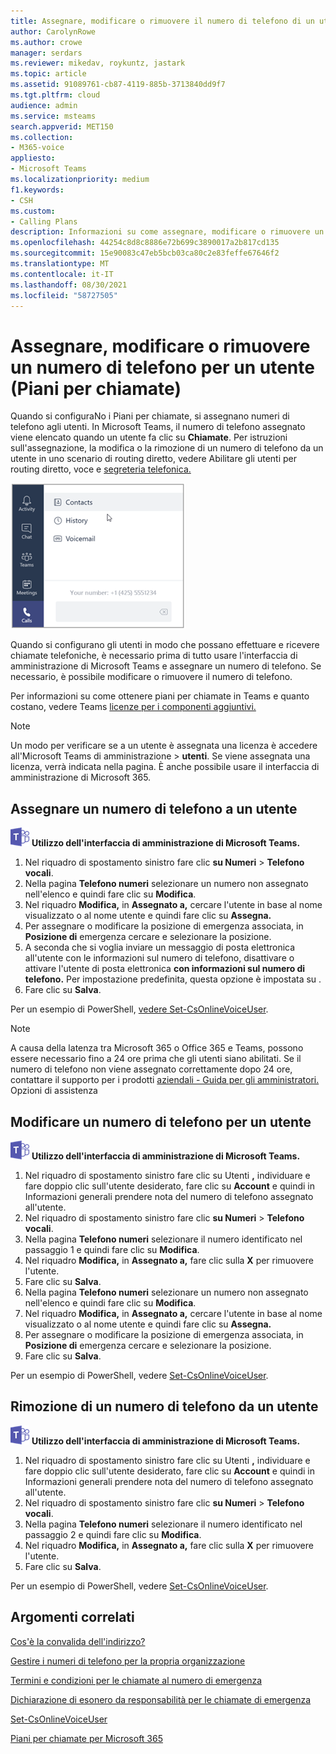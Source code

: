 ```yaml
---
title: Assegnare, modificare o rimuovere il numero di telefono di un utente
author: CarolynRowe
ms.author: crowe
manager: serdars
ms.reviewer: mikedav, roykuntz, jastark
ms.topic: article
ms.assetid: 91089761-cb87-4119-885b-3713840dd9f7
ms.tgt.pltfrm: cloud
audience: admin
ms.service: msteams
search.appverid: MET150
ms.collection:
- M365-voice
appliesto:
- Microsoft Teams
ms.localizationpriority: medium
f1.keywords:
- CSH
ms.custom:
- Calling Plans
description: Informazioni su come assegnare, modificare o rimuovere un numero di telefono dell'ufficio per gli utenti Teams in modo che le aziende e i clienti esterni possano chiamare.
ms.openlocfilehash: 44254c8d8c8886e72b699c3890017a2b817cd135
ms.sourcegitcommit: 15e90083c47eb5bcb03ca80c2e83feffe67646f2
ms.translationtype: MT
ms.contentlocale: it-IT
ms.lasthandoff: 08/30/2021
ms.locfileid: "58727505"
---
```

# <a name="assign-change-or-remove-a-phone-number-for-a-user-calling-plans"></a>Assegnare, modificare o rimuovere un numero di telefono per un utente (Piani per chiamate)

Quando si configuraNo i Piani per chiamate, si assegnano numeri di telefono agli utenti. In Microsoft Teams, il numero di telefono assegnato viene elencato quando un utente fa clic su **Chiamate**. Per istruzioni sull'assegnazione, la modifica o la rimozione di un numero di telefono da un utente in uno scenario di routing diretto, vedere Abilitare gli utenti per routing diretto, voce e [segreteria telefonica.](./direct-routing-enable-users.md)

![Numero di telefono dell'utente visualizzato in Teams.](media/teams-phone-number.png)

Quando si configurano gli utenti in modo che possano effettuare e ricevere chiamate telefoniche, è necessario prima di tutto usare l'interfaccia di amministrazione di Microsoft Teams e assegnare un numero di telefono. Se necessario, è possibile modificare o rimuovere il numero di telefono.
  
Per informazioni su come ottenere piani per chiamate in Teams e quanto costano, vedere Teams [licenze per i componenti aggiuntivi.](./teams-add-on-licensing/microsoft-teams-add-on-licensing.md)
  
> [!NOTE]
> Un modo per verificare se a un utente è assegnata una licenza è accedere all'Microsoft Teams di amministrazione > **utenti**. Se viene assegnata una licenza, verrà indicata nella pagina.  È anche possibile usare il interfaccia di amministrazione di Microsoft 365.
  
## <a name="assign-a-phone-number-to-a-user"></a>Assegnare un numero di telefono a un utente
 
![Icona che mostra il Microsoft Teams logo.](media/teams-logo-30x30.png) **Utilizzo dell'interfaccia di amministrazione di Microsoft Teams.**
    
1. Nel riquadro di spostamento sinistro fare clic **su Numeri**  >  **Telefono vocali**.
2. Nella pagina **Telefono numeri** selezionare un numero non assegnato nell'elenco e quindi fare clic su **Modifica**.  
3. Nel riquadro **Modifica,** in **Assegnato a,** cercare l'utente in base al nome visualizzato o al nome utente e quindi fare clic su **Assegna.**
4. Per assegnare o modificare la posizione di emergenza associata, in **Posizione di** emergenza cercare e selezionare la posizione.
5. A seconda che si voglia inviare un messaggio di posta elettronica all'utente con le informazioni sul numero di telefono, disattivare o attivare l'utente di posta elettronica **con informazioni sul numero di telefono.** Per impostazione predefinita, questa opzione è impostata su . 
6. Fare clic su **Salva**.

Per un esempio di PowerShell, [vedere Set-CsOnlineVoiceUser](/powershell/module/skype/set-csonlinevoiceuser).

> [!NOTE]
> A causa della latenza tra Microsoft 365 o Office 365 e Teams, possono essere necessario fino a 24 ore prima che gli utenti siano abilitati. Se il numero di telefono non viene assegnato correttamente dopo 24 ore, contattare il supporto per i prodotti [aziendali - Guida per gli amministratori.](/microsoft-365/admin/contact-support-for-business-products) Opzioni di assistenza

  
## <a name="change-a-phone-number-for-a-user"></a>Modificare un numero di telefono per un utente
 
![Icona che mostra il Microsoft Teams logo.](media/teams-logo-30x30.png) **Utilizzo dell'interfaccia di amministrazione di Microsoft Teams.**
    
1. Nel riquadro di spostamento sinistro fare clic su Utenti **,** individuare e fare doppio clic sull'utente desiderato, fare clic su **Account** e quindi in Informazioni generali prendere nota del numero di telefono assegnato all'utente.
2. Nel riquadro di spostamento sinistro fare clic **su Numeri**  >  **Telefono vocali**.
3. Nella pagina **Telefono numeri** selezionare il numero identificato nel passaggio 1 e quindi fare clic su **Modifica**.  
4. Nel riquadro **Modifica,** in **Assegnato a,** fare clic sulla **X** per rimuovere l'utente.
5. Fare clic su **Salva**.
6. Nella pagina **Telefono numeri** selezionare un numero non assegnato nell'elenco e quindi fare clic su **Modifica**.  
7. Nel riquadro **Modifica,** in **Assegnato a,** cercare l'utente in base al nome visualizzato o al nome utente e quindi fare clic su **Assegna.**
8. Per assegnare o modificare la posizione di emergenza associata, in **Posizione di** emergenza cercare e selezionare la posizione.
9. Fare clic su **Salva**.

Per un esempio di PowerShell, vedere [Set-CsOnlineVoiceUser](/powershell/module/skype/set-csonlinevoiceuser).

## <a name="remove-a-phone-number-from-a-user"></a>Rimozione di un numero di telefono da un utente
 
![Icona che mostra il Microsoft Teams logo.](media/teams-logo-30x30.png) **Utilizzo dell'interfaccia di amministrazione di Microsoft Teams.**

1. Nel riquadro di spostamento sinistro fare clic su Utenti **,** individuare e fare doppio clic sull'utente desiderato, fare clic su **Account** e quindi in Informazioni generali prendere nota del numero di telefono assegnato all'utente.
2. Nel riquadro di spostamento sinistro fare clic **su Numeri**  >  **Telefono vocali**.
3. Nella pagina **Telefono numeri** selezionare il numero identificato nel passaggio 2 e quindi fare clic su **Modifica**.  
4. Nel riquadro **Modifica,** in **Assegnato a,** fare clic sulla **X** per rimuovere l'utente.
5. Fare clic su **Salva**.

Per un esempio di PowerShell, vedere [Set-CsOnlineVoiceUser](/powershell/module/skype/set-csonlinevoiceuser).

## <a name="related-topics"></a>Argomenti correlati

[Cos'è la convalida dell'indirizzo?](/skypeforbusiness/what-are-calling-plans-in-office-365/what-is-address-validation)

[Gestire i numeri di telefono per la propria organizzazione](/microsoftteams/manage-phone-numbers-for-your-organization)

[Termini e condizioni per le chiamate al numero di emergenza](./emergency-calling-terms-and-conditions.md)

[Dichiarazione di esonero da responsabilità per le chiamate di emergenza](https://github.com/MicrosoftDocs/OfficeDocs-SkypeForBusiness/blob/live/Teams/downloads/emergency-calling/emergency-calling-label-(en-us)-(v.1.0).zip?raw=true)

[Set-CsOnlineVoiceUser](/powershell/module/skype/set-csonlinevoiceuser)

[Piani per chiamate per Microsoft 365](./calling-plans-for-office-365.md)
